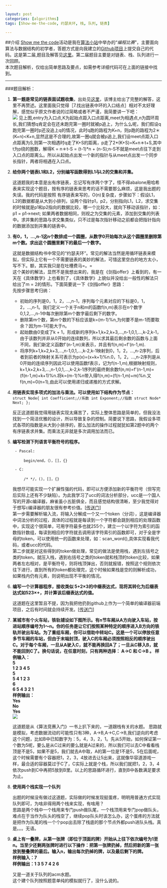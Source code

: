 ```yaml
---

layout: post
categories: [algorithms]
tags: [Show-me-the-code, 约瑟夫环, 栈, 队列, 链表]

---
```


##介绍
[Show me the code](http://site.douban.com/196781/widget/forum/12161503/discussion/51263191/)活动是我在[算法小站](http://site.douban.com/196781/)中举办的“*编程比赛*”，主要面向算法与数据结构的初学者，答题方式是向我建立的[Github项目](https://github.com/ellochen/Show-me-the-code)上提交自己的代码。这是第二届,题目及解答见[这里](https://github.com/ellochen/Show-me-the-code/tree/master/second)。第二届题目主要是对链表、栈、队列进行一次回顾。  
本次题目解析，仅给出简单思路及要点，如需参考详细代码可在上面的链接中找到。  

---
###题目解析：
1. **第一题是常见的链表面试题收集**，出处见[这里](http://hit9.org/blog/C/posts/25.html#2)，该博主给出了完整的解答，这里不再赘述。这里面我只觉得［7.找出链表中环的入口结点］相对不太好理解，感觉似乎原文作者说的过简略或者不严谨，我简要讲一下吧：  
![](https://raw.github.com/ellochen/Img-store/master/25_0.png)
见上图,entry为入口点,K为起始点距入口点距离,meet为相遇点,n为圆环周长,我们猜想q肯定会在还未跑完第一圈时就被p追上，为什么么呢，我们假设q跑完第一圈时p还没追上q的情况，此时q跑的路程为K+n，则p跑的路程为2＊(K+n)<K+n,显然这是不合理的,故第一圈q就会被p追上,我们设meet点距入口点距离为S,则第一次相遇时q走了K+S的距离，p走了2*(K+S)=K+n＊t+S,其中t为p绕的圈数，解得K = n＊t-S = (t-1)*n + (n-S);n-S不就是meet点往下走到入口点的距离么。所以从起始点出发一个新的指针与从meet点出发一个同步长指针，两者将相遇在入口点。  


2. **给你两个链表L1和L2，分别编写函数得到L1与L2的交集和并集。**  

	这道题我的本意是出有序链表，忘记写有序两个字了，怪不得abalone用哈希表来实现这个题目，按有序的链表来思考的话不需要那么麻烦，这是我出题的失误。我的代码是按照
	有序链表来写的，O(n)复杂度，步骤如下：假设L1，L2的数据都是从大到小排列，设两个指针p1，p2，分别指向L1，L2，求交集的时候就是p1和p2指向的数据比较，哪一个比较大，就向下移动该指针，如：p1 = p1->next; 如果两者数据相同，则视之为交集的元素，添加到交集的列表中。求并集的思路与求交集类似，只不过是每次指针移动之前都会把指针指向的数据添加到并集的链表中。  

3. **有0，1，...,n-1这n个数排成一个圆圈，从数字0开始每次从这个圆圈里删除第m个数。求出这个圆圈里剩下的最后一个数字。**  

	这就是数据结构书中常见的“约瑟夫环”。常见的解法当然是用循环链表来模拟，但实际上它有一个不需要链表的美妙的解法，可惜这里空白的地方太小，写不下。额，其实我只是在吐槽费马=。=  
	这个美妙的解法，显然不是我想出来的，我是在《剑指offer》上看到的，有一天在《具体数学》上也看到了，《具体数学》上貌似并没给出一般性的解法只给出了m = 2的情形。下面简要说一下《剑指offer》思路：   
	先按步骤思考归纳：  
	- 初始的序列是0，1，2，...,n-1，序列每个元素对应的下标是0，1，2，...,n-1。我们定义一个关于n和m的函数f(n,m)表示在n个数字0,1,2,...,n-1中每次删除第m个数字最后剩下的数字。  
	- 删除第m个数，第m个数的下标应该是k=(m-1)%n,为何要不是m-1而要取余？因为m-1可能大于n。  
	- 起始数由0变成了k + 1，形成新的序列k+1,k+2,k+3,...,n-1,0,1,...,k-2,k-1，由于该数列并非从0开始的连续数列，所以求其最后剩余数的函数与上面不同，我们新定义函数f'(n-1,m)来表示，并且有f(n,m)=f'(n-1,m).  
	- 将序列k+1,k+2,k+3,...,n-1,0,1,...,k-2,k-1映射到0，1，2，...,n-2序列，后者到前者的映射关系可表示为p(x)=(x+k+1)%n.0，1，2，...,n-2序列是从0开始的连续序列因此可以使用函数f表示，记为f(n-1,m),根据映射规则，k+1,k+2,k+3,...,n-1,0,1,...,k-2,k-1序列的最终剩余数f(n,m)=f'(n-1,m)=(f(n-1,m)+k+1)%n.将k=(m-1)%n带入得f(n,m)=(f(n-1,m)+m)%n.又f(n,m)=0(n=1),由此可以使用递归或递推的方式求解。  

4. **用链表实现多项式的加法与乘法。可以使用如下结构作为节点：**  
		`struct Node{
			int Coefficient;//系数
			int Exponent;//指数
			struct Node* Next;
		};`

	反正这道题我觉得用链表实现太痛苦了，实际上整体思路是简单的，但我没法找到一个简洁优雅的设计，所以导致复杂的控制。简要说下思路，我假设多项式各项的指数是从大到小排序的，那么加法的操作过程就犹如第2题中的两个有序链表求并集。而乘法无非就是多次调用加法而已。

5. **编写检测下列语言平衡符号的程序。**

		- Pascal:

			begin/end，（），[]，{}

		- C:

			/* */，()，[]，{}

	我想尽可能实现一个扩展性强的代码，即可以方便添加新的平衡符号（但写完后实际上还有不少缺陷）。为此我学习了ucc的词法分析部分，ucc是一个国人写的开源c编译器，麻雀虽小五脏俱全，而且感觉结构很清晰，至少我觉得对于想写c编译器的朋友很有参考价值。[[传送门](http://sourceforge.net/projects/ucc/)]  
	第一步需要解析输入流，将输入分解成一个又一个token（分词），这是编译器中词法分析的过程，具体的过程就是每读到一个字符都会跳到相应的处理函数中，实现这个很简单，可用字符最多也就255个，建立一个以字符为索引的函数指针数组，每读到相应的字符就去调用该字符索引的函数即可，对于全是字母的token，可以使用统一的函数来处理，如：scan_word(),具体实现看我代码，或者ucc的代码。  
	第二步就是对这些得到的token做处理，常见的做法是使用栈，遇到左括号之类的token，就压入栈，遇到右括号之类的token就和栈顶的token比较，如果两者左右相对，是平衡符号，则将栈顶弹出，否则就报错，按照这个规则依次往下进行，直到所有的token都处理完，这个时候如果栈是空的则解析成功，如果栈内仍有元素，则说明出现不平衡的情况。  

6. **编写一个计算器程序，接收类似 5+2×3的中缀表达式，现将其转化为后缀表达式如523×+，并计算该后缀表达式的值。**  

	这道题在这里暂且不提，因为我把他扔到github上作为一个简单的编译器前端项目，之后有时间就会持续开发。[[传送门](https://github.com/ellochen/freeCompute)]  

7. **某城市有个火车站，铁轨铺设如下图所示。有n节车厢从A方向驶入车站，按进站顺序编号为1～n。你的任务是让它们按照某种特定的顺序进入B方向的铁轨并驶出车站。为了重组车厢，你可以借助中转站C。这是一个可以停放任意多节车厢的车站，但由于末端封顶，驶入C的车厢必须按照相反的顺序驶出C。对于每个车厢，一旦从A驶入C，就不能再换回A了；一旦从C移入B，就不能回到C了。换句话说，在任意时刻，只有两种选择： A->C 和 C->B 。 样例输入：  
5  
1 2 3 4 5  
5  
5 4 1 2 3  
6  
6 5 4 3 2 1  
样例输出：  
Yes  
No  
Yes**    
![](https://a248.e.akamai.net/camo.github.com/5e50d57de8a201b7df6b9896220c13c440dbd456/687474703a2f2f696d67332e646f7562616e2e636f6d2f766965772f6e6f74652f6c617267652f7075626c69632f70383034343038322e6a7067)

	这道题是从《算法竞赛入门》一书上扒下来的，一道跟栈有关的水题。
思路就是模拟，考虑数据流动的可能性只有3种，A->B,A->C,C->B,我们逆向的考虑这个问题，比如B中已知数字为：5，4，3，2，1。先从5开始，如何保证第一个数为5呢，要么是从C过来的要么就是A过来的，所以我们可以去C中看看栈顶是不是5，如果不是5，我们就去A中取，A的第一位是1不是5，5在后面呢，这个时候需要有个容器把1，2，3，4放进去让5出来，这就像华容道游戏一样，最合适的容器莫过于C了，C实际上就是个栈，所以我们就把1，2，3，4依次push到C中再把5放到B里。以上的思路循环进行，直到B中各数满足要求为止。

8. **使用两个栈实现一个队列**  

	出题的时候没有做过这道题，实际做的时候发现挺蛋疼，明明用普通方式实现队列即可，为啥非得用两个栈来实现，有啥用？  
	思路是两个栈中一个栈用来专门push做队尾，一个栈顶用来专门pop做队头，难点在于当作为队头的栈空了，继续pop队头时该怎么办，这个蛋疼的方法就是把作为队尾的栈一个个pop出去除了栈底的那个节点外都push进队头栈。真是。。。无语。

9. **桌上有一叠牌，从第一张牌（即位于顶面的牌）开始从上往下依次编号为1至n。当至少还剩两张牌时进行以下操作：把第一张牌扔掉，然后把新的第一张放到整叠牌的最后。输入n，输出每次扔掉的牌，以及最后剩下的牌。  
样例输入：7  
样例输出：1 3 5 7 4 2 6**  

	又是一道关于队列的acm水题。  
这个建个队列按照题意单纯的模拟就行了，没什么说的。
